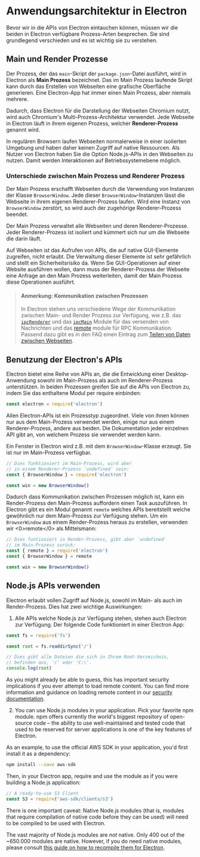 # Anwendungsarchitektur in Electron

Bevor wir in die APIs von Electron eintauchen können, müssen wir die beiden in Electron verfügbare Prozess-Arten besprechen. Sie sind grundlegend verschieden und es ist wichtig sie zu verstehen.

## Main und Render Prozesse

Der Prozess, der das `main`-Skript der `package.json`-Datei ausführt, wird in Electron als **Main Prozess** bezeichnet. Das im Main Prozess laufende Skript kann durch das Erstellen von Webseiten eine grafische Oberfläche generieren. Eine Electron-App hat immer einen Main Prozess, aber niemals mehrere.

Dadurch, dass Electron für die Darstellung der Webseiten Chromium nutzt, wird auch Chromium's Multi-Prozess-Architektur verwendet. Jede Webseite in Electron läuft in ihrem eigenen Prozess, welcher **Renderer-Prozess** genannt wird.

In regulären Browsern laufen Webseiten normalerweise in einer isolierten Umgebung und haben daher keinen Zugriff auf native Ressourcen. Als Nutzer von Electron haben Sie die Option Node.js-APIs in den Webseiten zu nutzen. Damit werden Interaktionen auf Betriebssystemebene möglich.

### Unterschiede zwischen Main Prozess und Renderer Prozess

Der Main Prozess erschafft Webseiten durch die Verwendung von Instanzen der Klasse `BrowserWindow`. Jede dieser `BrowserWindow`-Instanzen lässt die Webseite in ihrem eigenen Renderer-Prozess laufen. Wird eine Instanz von `BrowserWindow` zerstört, so wird auch der zugehörige Renderer-Prozess beendet.

Der Main Prozess verwaltet alle Webseiten und deren Renderer-Prozesse. Jeder Renderer-Prozess ist isoliert und kümmert sich nur um die Webseite die darin läuft.

Auf Webseiten ist das Aufrufen von APIs, die auf native GUI-Elemente zugreifen, nicht erlaubt. Die Verwaltung dieser Elemente ist sehr gefährlich und stellt ein Sicherheitsrisiko da. Wenn Sie GUI-Operationen auf einer Website ausführen wollen, dann muss der Renderer-Prozess der Webseite eine Anfrage an den Main Prozess weiterleiten, damit der Main Prozess diese Operationen ausführt.

> #### Anmerkung: Kommunikation zwischen Prozessen
> 
> In Electron stehen uns verschiedene Wege der Kommunikation zwischen Main- und Render Prozess zur Verfügung, wie z.B. das [`ipcRenderer`](../api/ipc-renderer.md) und das [`ipcMain`](../api/ipc-main.md) Module für das versenden von Nachrichten und das [remote](../api/remote.md) module für RPC Kommunikation. Passend dazu gibt es in den FAQ einen Eintrag zum [Teilen von Daten zwischen Webseiten](../faq.md#how-to-share-data-between-web-pages).

## Benutzung der Electron's APIs

Electron bietet eine Reihe von APIs an, die die Entwicklung einer Desktop-Anwendung sowohl im Main-Prozess als auch im Renderer-Prozess unterstützen. In beiden Prozessen greifen Sie auf die APIs von Electron zu, indem Sie das enthaltene Modul per require einbinden:

```javascript
const electron = require('electron')
```

Allen Electron-APIs ist ein Prozesstyp zugeordnet. Viele von ihnen können nur aus dem Main-Prozess verwendet werden, einige nur aus einem Renderer-Prozess, andere aus beiden. Die Dokumentation jeder einzelnen API gibt an, von welchem Prozess sie verwendet werden kann.

Ein Fenster in Electron wird z.B. mit dem `BrowserWindow`-Klasse erzeugt. Sie ist nur im Main-Prozess verfügbar.

```javascript
// Dies funktioniert im Main-Prozess, wird aber
// in einem Renderer-Prozess `undefined` sein:
const { BrowserWindow } = require('electron')

const win = new BrowserWindow()
```

Dadurch dass Kommunikation zwischen Prozessen möglich ist, kann ein Render-Prozess den Main-Prozess auffordern einen Task auszuführen. In Electron gibt es ein Modul genannt `remote` welches APIs bereitstellt welche gewöhnlich nur dem Main-Prozess zur Verfügung stehen. Um ein `BrowserWindow` aus einem Render-Prozess heraus zu erstellen, verwenden wir <0>remote</0> als Mittelsmann:

```javascript
// Dies funtioniert in Render-Prozess, gibt aber `undefined` 
// im Main-Prozess zurück:
const { remote } = require('electron')
const { BrowserWindow } = remote

const win = new BrowserWindow()
```

## Node.js APIs verwenden

Electron erlaubt vollen Zugriff auf Node.js, sowohl im Main- als auch im Render-Prozess. Dies hat zwei wichtige Auswirkungen:

1) Alle APIs welche Node.js zur Verfügung stehen, stehen auch Electron zur Verfügung. Der folgende Code funktioniert in einer Electron App:

```javascript
const fs = require('fs')

const root = fs.readdirSync('/')

// Dies gibt alle Dateien die sich in Ihrem Root-Verzeichnis,
// befinden aus, '/' oder 'C:\'.
console.log(root)
```

As you might already be able to guess, this has important security implications if you ever attempt to load remote content. You can find more information and guidance on loading remote content in our [security documentation](./security.md).

2) You can use Node.js modules in your application. Pick your favorite npm module. npm offers currently the world's biggest repository of open-source code – the ability to use well-maintained and tested code that used to be reserved for server applications is one of the key features of Electron.

As an example, to use the official AWS SDK in your application, you'd first install it as a dependency:

```sh
npm install --save aws-sdk
```

Then, in your Electron app, require and use the module as if you were building a Node.js application:

```javascript
// A ready-to-use S3 Client
const S3 = require('aws-sdk/clients/s3')
```

There is one important caveat: Native Node.js modules (that is, modules that require compilation of native code before they can be used) will need to be compiled to be used with Electron.

The vast majority of Node.js modules are *not* native. Only 400 out of the ~650.000 modules are native. However, if you do need native modules, please consult [this guide on how to recompile them for Electron](./using-native-node-modules.md).